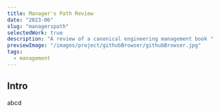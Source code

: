 ```yaml
---
title: Manager's Path Review
date: "2023-06"
slug: "managerspath"
selectedWork: true
description: "A review of a canonical engineering management book "
previewImage: "/images/project/githubBrowser/githubBrowser.jpg"
tags:
  - management
---
```


## Intro
abcd
